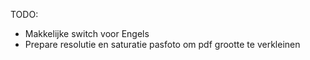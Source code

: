 TODO:
* Makkelijke switch voor Engels
* Prepare resolutie en saturatie pasfoto om pdf grootte te verkleinen
